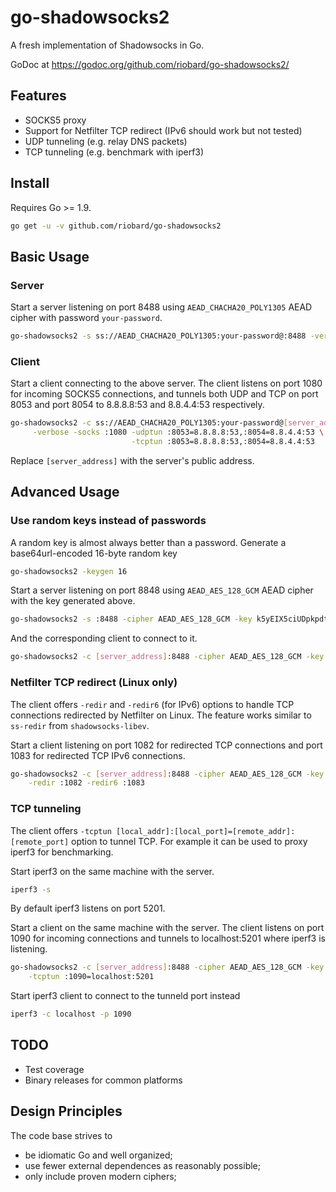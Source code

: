 # go-shadowsocks2

A fresh implementation of Shadowsocks in Go.

GoDoc at https://godoc.org/github.com/riobard/go-shadowsocks2/


## Features

- SOCKS5 proxy 
- Support for Netfilter TCP redirect (IPv6 should work but not tested)
- UDP tunneling (e.g. relay DNS packets)
- TCP tunneling (e.g. benchmark with iperf3)


## Install

Requires Go >= 1.9.

```sh
go get -u -v github.com/riobard/go-shadowsocks2
```


## Basic Usage


### Server

Start a server listening on port 8488 using `AEAD_CHACHA20_POLY1305` AEAD cipher with password `your-password`.

```sh
go-shadowsocks2 -s ss://AEAD_CHACHA20_POLY1305:your-password@:8488 -verbose
```


### Client

Start a client connecting to the above server. The client listens on port 1080 for incoming SOCKS5 
connections, and tunnels both UDP and TCP on port 8053 and port 8054 to 8.8.8.8:53 and 8.8.4.4:53 
respectively. 

```sh
go-shadowsocks2 -c ss://AEAD_CHACHA20_POLY1305:your-password@[server_address]:8488 \
     -verbose -socks :1080 -udptun :8053=8.8.8.8:53,:8054=8.8.4.4:53 \
                           -tcptun :8053=8.8.8.8:53,:8054=8.8.4.4:53
```

Replace `[server_address]` with the server's public address.


## Advanced Usage


### Use random keys instead of passwords

A random key is almost always better than a password. Generate a base64url-encoded 16-byte random key

```sh
go-shadowsocks2 -keygen 16
```

Start a server listening on port 8848 using `AEAD_AES_128_GCM` AEAD cipher with the key generated above.

```sh
go-shadowsocks2 -s :8488 -cipher AEAD_AES_128_GCM -key k5yEIX5ciUDpkpdtvZm7zQ== -verbose
```

And the corresponding client to connect to it.

```sh
go-shadowsocks2 -c [server_address]:8488 -cipher AEAD_AES_128_GCM -key k5yEIX5ciUDpkpdtvZm7zQ== -verbose
```


### Netfilter TCP redirect (Linux only)

The client offers `-redir` and `-redir6` (for IPv6) options to handle TCP connections 
redirected by Netfilter on Linux. The feature works similar to `ss-redir` from `shadowsocks-libev`.


Start a client listening on port 1082 for redirected TCP connections and port 1083 for redirected
TCP IPv6 connections.

```sh
go-shadowsocks2 -c [server_address]:8488 -cipher AEAD_AES_128_GCM -key k5yEIX5ciUDpkpdtvZm7zQ== \
    -redir :1082 -redir6 :1083
```


### TCP tunneling

The client offers `-tcptun [local_addr]:[local_port]=[remote_addr]:[remote_port]` option to tunnel TCP.
For example it can be used to proxy iperf3 for benchmarking.

Start iperf3 on the same machine with the server.

```sh
iperf3 -s
```

By default iperf3 listens on port 5201.

Start a client on the same machine with the server. The client listens on port 1090 for incoming connections
and tunnels to localhost:5201 where iperf3 is listening.

```sh
go-shadowsocks2 -c [server_address]:8488 -cipher AEAD_AES_128_GCM -key k5yEIX5ciUDpkpdtvZm7zQ== \
    -tcptun :1090=localhost:5201
```

Start iperf3 client to connect to the tunneld port instead

```sh
iperf3 -c localhost -p 1090
```


## TODO

- Test coverage
- Binary releases for common platforms



## Design Principles

The code base strives to

- be idiomatic Go and well organized;
- use fewer external dependences as reasonably possible;
- only include proven modern ciphers;

